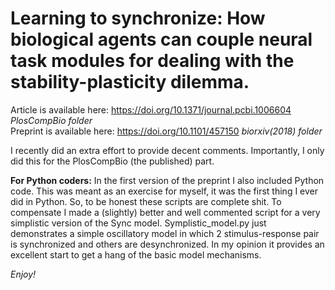 # Learning to synchronize: How biological agents can couple neural task modules for dealing with the stability-plasticity dilemma.

Article is available here: https://doi.org/10.1371/journal.pcbi.1006604 *PlosCompBio folder*  
Preprint is available here: https://doi.org/10.1101/457150              *biorxiv(2018) folder*  

I recently did an extra effort to provide decent comments. 
Importantly, I only did this for the PlosCompBio (the published) part.

**For Python coders:** In the first version of the preprint I also included Python code.
This was meant as an exercise for myself, it was the first thing I ever did in Python.
So, to be honest these scripts are complete shit.
To compensate I made a (slightly) better and well commented script for a very simplistic version of the Sync model.
Symplistic_model.py just demonstrates a simple oscillatory model in which 2 stimulus-response pair is synchronized and others are desynchronized.
In my opinion it provides an excellent start to get a hang of the basic model mechanisms.

*Enjoy!*
